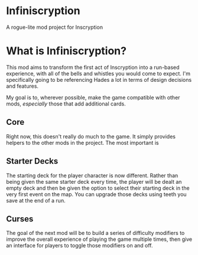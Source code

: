 # Infiniscryption
A rogue-lite mod project for Inscryption

# What is Infiniscryption?
This mod aims to transform the first act of Inscryption into a run-based experience, with all of the bells and whistles you would come to expect. I'm specifically going to be referencing Hades a lot in terms of design decisions and features.

My goal is to, wherever possible, make the game compatible with other mods, *especially* those that add additional cards.

## Core
Right now, this doesn't really do much to the game. It simply provides helpers to the other mods in the project. The most important is 

## Starter Decks
The starting deck for the player character is now different. Rather than being given the same starter deck every time, the player will be dealt an empty deck and then be given the option to select their starting deck in the very first event on the map. You can upgrade those decks using teeth you save at the end of a run.

## Curses
The goal of the next mod will be to build a series of difficulty modifiers to improve the overall experience of playing the game multiple times, then give an interface for players to toggle those modifiers on and off.
